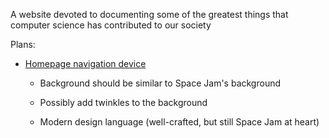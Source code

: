 A website devoted to documenting some of the greatest things that computer science has contributed to our society

Plans:
* [Homepage navigation device](https://i.imgur.com/7geRhsO.png)
	
	* Background should be similar to Space Jam's background
	
	* Possibly add twinkles to the background
	
	* Modern design language (well-crafted, but still Space Jam at heart)
	
